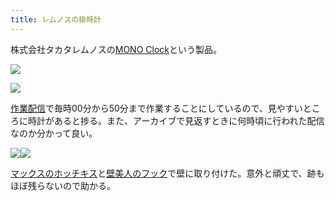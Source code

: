 ```yaml
---
title: レムノスの掛時計
---
```

株式会社タカタレムノスの[MONO Clock](https://www.amazon.co.jp/dp/B004UIT8BK)という製品。

![](https://lh6.googleusercontent.com/AlIlyzCNs4cN0492mi-hjyAXRB4DxyZxO_gd398Q8YaduJgav5khLK1lo1OAEDUeaFAEgo1PFzw3qqQe-hgd2e2MSNBm4QdKKShGBDjeNxsgwRi-D6Ni0wT902RFF7aWD7pmsbv24_Rp8JRs-EbyN9IJoRaflK8BZr91asLbD5WyHjeQi9fgE3yOJvde)

![](https://lh5.googleusercontent.com/XAG_9-_mABhwEdesKLBg1DiC3zELW9TrG2--cBnzaOQbvhOJGTfMyn1Ht2PY60qUdbgTfPtrQEpY-R3OKf7ubkkqg0g518D-nILK7K3UblBaeQz1iKqgmZoge8NLFQs6q-0RzvmaEA4KERo6qJxD9xfGe-qsw21fqKyH2YNeAfRR_OcZRDv7vnjWT1cJ)

[作業配信](https://www.youtube.com/channel/UC5s-KpSDGzxWPWNv94PnJHw)で毎時00分から50分まで作業することにしているので、見やすいところに時計があると捗る。また、アーカイブで見返すときに何時頃に行われた配信なのか分かって良い。

![](https://lh6.googleusercontent.com/5i2M-z38AyjWWy_ar794wfmGmbX_OqUXki0_VhjBToSuuf-75LYBtW_Pxn-s6XXPxGPa4CMBKO7SUg1TbP_OpqEP6PW8AtpJ64op2bI3OwJYuoV8La9rNJJH2WqQ4WyE-v83wANOxRTDcVPnIbxlvADOeEhAaG1kkgY8w1RiJw_VCdabTd8FtP-hYL--)![](https://lh5.googleusercontent.com/VLswNdov026zh-W2m_2G1SQ1YbpSpD2axeuomphKnMCgbnUpaiDOmaj4YAd3kU-eXw3on4Ya5huJMTdsncqo9yt99asLZjbiUPBDpqRccXfYAgPLDn_jmVmiljalWuXKJZxNLkmW78yyU8nQSO8JwUbafRzBkYDlQqZUt4y-vRfTV53akKYQukzyTPi0)

[マックスのホッチキス](https://www.amazon.co.jp/dp/B000O9WRWG)と[壁美人のフック](https://www.amazon.co.jp/dp/B00CU78TDG)で壁に取り付けた。意外と頑丈で、跡もほぼ残らないので助かる。
